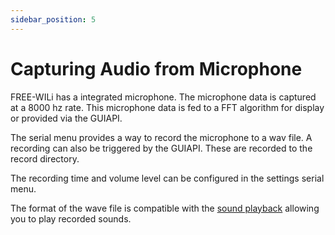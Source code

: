 ```yaml
---
sidebar_position: 5
---
```


# Capturing Audio from Microphone

FREE-WILi has a integrated microphone. The microphone data is captured at a 8000 hz rate. This microphone data is fed to a FFT algorithm for display or provided via the GUIAPI.

The serial menu provides a way to record the microphone to a wav file. A recording can also be triggered by the GUIAPI. These are recorded to the record directory.

The recording time and volume level can be configured in the settings serial menu.

The format of the wave file is compatible with the [sound playback](/gui-screen-buttons-and-lights/making-sounds/) allowing you to play recorded sounds.